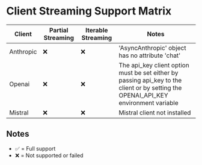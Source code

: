 # Client Streaming Support Matrix

| Client | Partial Streaming | Iterable Streaming | Notes |
|--------|------------------|-------------------|--------|
| Anthropic | ❌ | ❌ | 'AsyncAnthropic' object has no attribute 'chat' |
| Openai | ❌ | ❌ | The api_key client option must be set either by passing api_key to the client or by setting the OPENAI_API_KEY environment variable |
| Mistral | ❌ | ❌ | Mistral client not installed |

## Notes

- ✅ = Full support
- ❌ = Not supported or failed
